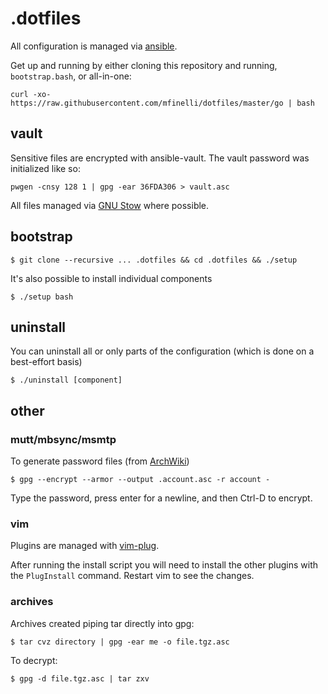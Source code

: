 # .dotfiles

All configuration is managed via [ansible](https://www.ansible.com).

Get up and running by either cloning this repository and running,
`bootstrap.bash`, or all-in-one:

```shell
curl -xo- https://raw.githubusercontent.com/mfinelli/dotfiles/master/go | bash
```

## vault

Sensitive files are encrypted with ansible-vault. The vault password was
initialized like so:

```shell
pwgen -cnsy 128 1 | gpg -ear 36FDA306 > vault.asc
```

All files managed via [GNU Stow](https://www.gnu.org/software/stow/) where
possible.

## bootstrap

```shell
$ git clone --recursive ... .dotfiles && cd .dotfiles && ./setup
```

It's also possible to install individual components

```shell
$ ./setup bash
```

## uninstall

You can uninstall all or only parts of the configuration (which is done on
a best-effort basis)

```shell
$ ./uninstall [component]
```

## other

### mutt/mbsync/msmtp

To generate password files (from
[ArchWiki](https://wiki.archlinux.org/index.php/Msmtp#Server_sent_empty_reply))

```shell
$ gpg --encrypt --armor --output .account.asc -r account -
```

Type the password, press enter for a newline, and then Ctrl-D to encrypt.

### vim

Plugins are managed with [vim-plug](https://github.com/junegunn/vim-plug).

After running the install script you will need to install the other plugins
with the `PlugInstall` command. Restart vim to see the changes.

### archives

Archives created piping tar directly into gpg:

```shell
$ tar cvz directory | gpg -ear me -o file.tgz.asc
```
 To decrypt:

 ```shell
$ gpg -d file.tgz.asc | tar zxv
 ```
